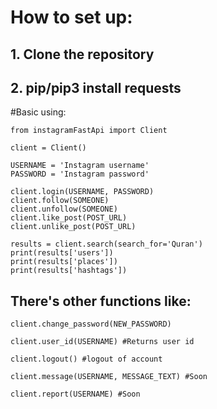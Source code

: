 # How to set up:

## 1. Clone the repository
## 2. pip/pip3 install requests

#Basic using:

```
from instagramFastApi import Client

client = Client()

USERNAME = 'Instagram username'
PASSWORD = 'Instagram password'

client.login(USERNAME, PASSWORD)
client.follow(SOMEONE)
client.unfollow(SOMEONE)
client.like_post(POST_URL)
client.unlike_post(POST_URL)

results = client.search(search_for='Quran')
print(results['users'])
print(results['places'])
print(results['hashtags'])
```

## There's other functions like:

```
client.change_password(NEW_PASSWORD)

client.user_id(USERNAME) #Returns user id

client.logout() #logout of account

client.message(USERNAME, MESSAGE_TEXT) #Soon

client.report(USERNAME) #Soon
```
